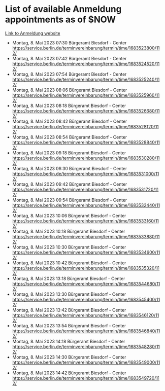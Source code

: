 # List of available Anmeldung appointments as of $NOW
[Link to Anmeldung website](https://service.berlin.de/terminvereinbarung/termin/tag.php?termin=1&anliegen[]=120686&dienstleisterlist=122210,122217,327316,122219,327312,122227,327314,122231,327346,122243,327348,122254,122252,329742,122260,329745,122262,329748,122271,327278,122273,327274,122277,327276,330436,122280,327294,122282,327290,122284,327292,122291,327270,122285,327266,122286,327264,122296,327268,150230,329760,122297,327286,122294,327284,122312,329763,122314,329775,122304,327330,122311,327334,122309,327332,317869,122281,327352,122279,329772,122283,122276,327324,122274,327326,122267,329766,122246,327318,122251,327320,122257,327322,122208,327298,122226,327300&herkunft=http%3A%2F%2Fservice.berlin.de%2Fdienstleistung%2F120686%2F)
- Montag, 8. Mai 2023 07:30 Bürgeramt Biesdorf - Center https://service.berlin.de/terminvereinbarung/termin/time/1683523800/112/
- Montag, 8. Mai 2023 07:42 Bürgeramt Biesdorf - Center https://service.berlin.de/terminvereinbarung/termin/time/1683524520/112/
- Montag, 8. Mai 2023 07:54 Bürgeramt Biesdorf - Center https://service.berlin.de/terminvereinbarung/termin/time/1683525240/112/
- Montag, 8. Mai 2023 08:06 Bürgeramt Biesdorf - Center https://service.berlin.de/terminvereinbarung/termin/time/1683525960/112/
- Montag, 8. Mai 2023 08:18 Bürgeramt Biesdorf - Center https://service.berlin.de/terminvereinbarung/termin/time/1683526680/112/
- Montag, 8. Mai 2023 08:42 Bürgeramt Biesdorf - Center https://service.berlin.de/terminvereinbarung/termin/time/1683528120/112/
- Montag, 8. Mai 2023 08:54 Bürgeramt Biesdorf - Center https://service.berlin.de/terminvereinbarung/termin/time/1683528840/112/
- Montag, 8. Mai 2023 09:18 Bürgeramt Biesdorf - Center https://service.berlin.de/terminvereinbarung/termin/time/1683530280/112/
- Montag, 8. Mai 2023 09:30 Bürgeramt Biesdorf - Center https://service.berlin.de/terminvereinbarung/termin/time/1683531000/112/
- Montag, 8. Mai 2023 09:42 Bürgeramt Biesdorf - Center https://service.berlin.de/terminvereinbarung/termin/time/1683531720/112/
- Montag, 8. Mai 2023 09:54 Bürgeramt Biesdorf - Center https://service.berlin.de/terminvereinbarung/termin/time/1683532440/112/
- Montag, 8. Mai 2023 10:06 Bürgeramt Biesdorf - Center https://service.berlin.de/terminvereinbarung/termin/time/1683533160/112/
- Montag, 8. Mai 2023 10:18 Bürgeramt Biesdorf - Center https://service.berlin.de/terminvereinbarung/termin/time/1683533880/112/
- Montag, 8. Mai 2023 10:30 Bürgeramt Biesdorf - Center https://service.berlin.de/terminvereinbarung/termin/time/1683534600/112/
- Montag, 8. Mai 2023 10:42 Bürgeramt Biesdorf - Center https://service.berlin.de/terminvereinbarung/termin/time/1683535320/112/
- Montag, 8. Mai 2023 13:18 Bürgeramt Biesdorf - Center https://service.berlin.de/terminvereinbarung/termin/time/1683544680/112/
- Montag, 8. Mai 2023 13:30 Bürgeramt Biesdorf - Center https://service.berlin.de/terminvereinbarung/termin/time/1683545400/112/
- Montag, 8. Mai 2023 13:42 Bürgeramt Biesdorf - Center https://service.berlin.de/terminvereinbarung/termin/time/1683546120/112/
- Montag, 8. Mai 2023 13:54 Bürgeramt Biesdorf - Center https://service.berlin.de/terminvereinbarung/termin/time/1683546840/112/
- Montag, 8. Mai 2023 14:18 Bürgeramt Biesdorf - Center https://service.berlin.de/terminvereinbarung/termin/time/1683548280/112/
- Montag, 8. Mai 2023 14:30 Bürgeramt Biesdorf - Center https://service.berlin.de/terminvereinbarung/termin/time/1683549000/112/
- Montag, 8. Mai 2023 14:42 Bürgeramt Biesdorf - Center https://service.berlin.de/terminvereinbarung/termin/time/1683549720/112/
